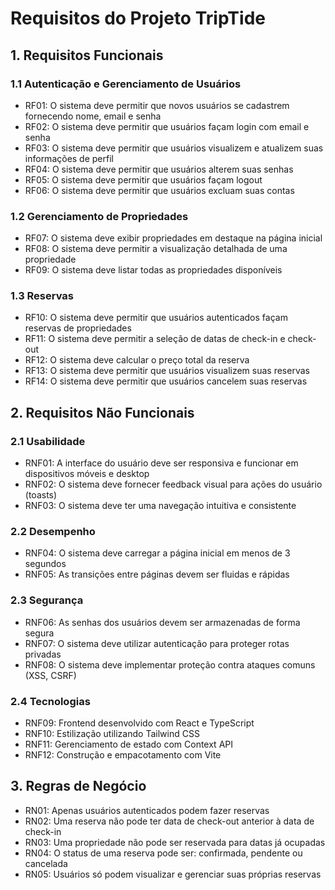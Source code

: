 # Requisitos do Projeto TripTide

## 1. Requisitos Funcionais

### 1.1 Autenticação e Gerenciamento de Usuários
- RF01: O sistema deve permitir que novos usuários se cadastrem fornecendo nome, email e senha
- RF02: O sistema deve permitir que usuários façam login com email e senha
- RF03: O sistema deve permitir que usuários visualizem e atualizem suas informações de perfil
- RF04: O sistema deve permitir que usuários alterem suas senhas
- RF05: O sistema deve permitir que usuários façam logout
- RF06: O sistema deve permitir que usuários excluam suas contas

### 1.2 Gerenciamento de Propriedades
- RF07: O sistema deve exibir propriedades em destaque na página inicial
- RF08: O sistema deve permitir a visualização detalhada de uma propriedade
- RF09: O sistema deve listar todas as propriedades disponíveis

### 1.3 Reservas
- RF10: O sistema deve permitir que usuários autenticados façam reservas de propriedades
- RF11: O sistema deve permitir a seleção de datas de check-in e check-out
- RF12: O sistema deve calcular o preço total da reserva
- RF13: O sistema deve permitir que usuários visualizem suas reservas
- RF14: O sistema deve permitir que usuários cancelem suas reservas

## 2. Requisitos Não Funcionais

### 2.1 Usabilidade
- RNF01: A interface do usuário deve ser responsiva e funcionar em dispositivos móveis e desktop
- RNF02: O sistema deve fornecer feedback visual para ações do usuário (toasts)
- RNF03: O sistema deve ter uma navegação intuitiva e consistente

### 2.2 Desempenho
- RNF04: O sistema deve carregar a página inicial em menos de 3 segundos
- RNF05: As transições entre páginas devem ser fluidas e rápidas

### 2.3 Segurança
- RNF06: As senhas dos usuários devem ser armazenadas de forma segura
- RNF07: O sistema deve utilizar autenticação para proteger rotas privadas
- RNF08: O sistema deve implementar proteção contra ataques comuns (XSS, CSRF)

### 2.4 Tecnologias
- RNF09: Frontend desenvolvido com React e TypeScript
- RNF10: Estilização utilizando Tailwind CSS
- RNF11: Gerenciamento de estado com Context API
- RNF12: Construção e empacotamento com Vite

## 3. Regras de Negócio

- RN01: Apenas usuários autenticados podem fazer reservas
- RN02: Uma reserva não pode ter data de check-out anterior à data de check-in
- RN03: Uma propriedade não pode ser reservada para datas já ocupadas
- RN04: O status de uma reserva pode ser: confirmada, pendente ou cancelada
- RN05: Usuários só podem visualizar e gerenciar suas próprias reservas